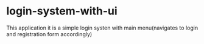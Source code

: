 # login-system-with-ui
This application it is a simple login systen with main menu(navigates to login and registration form accordingly)
